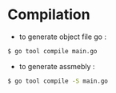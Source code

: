 # Compilation

* to generate object file go :

```bash
$ go tool compile main.go
```

* to generate assmebly :

```bash
$ go tool compile -S main.go
```

